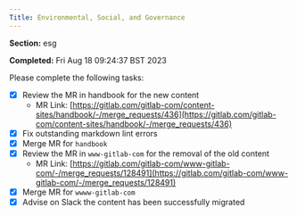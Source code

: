 ```yaml
---
Title: Environmental, Social, and Governance
---
```


**Section:** esg

**Completed:** Fri Aug 18 09:24:37 BST 2023

Please complete the following tasks:

- [x] Review the MR in handbook for the new content
  - MR Link: [https://gitlab.com/gitlab-com/content-sites/handbook/-/merge_requests/436](https://gitlab.com/gitlab-com/content-sites/handbook/-/merge_requests/436)
- [x] Fix outstanding markdown lint errors
- [x] Merge MR for `handbook`
- [x] Review the MR in `www-gitlab-com` for the removal of the old content
  - MR Link: [https://gitlab.com/gitlab-com/www-gitlab-com/-/merge_requests/128491](https://gitlab.com/gitlab-com/www-gitlab-com/-/merge_requests/128491)
- [x] Merge MR for `wwww-gitlab-com`
- [x] Advise on Slack the content has been successfully migrated
